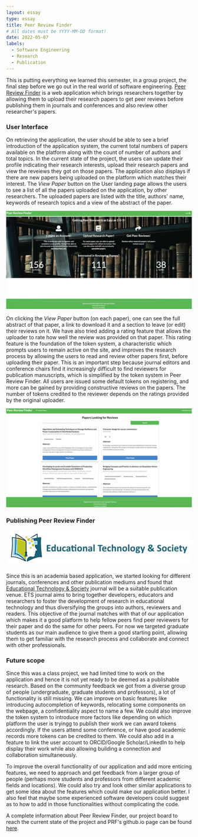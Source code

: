 ```yaml
---
layout: essay
type: essay
title: Peer Review Finder
# All dates must be YYYY-MM-DD format!
date: 2022-05-07
labels:
  - Software Engineering
  - Research
  - Publication
---
```


This is putting everything we learned this semester, in a group project, the final step before we go out in the real world of software engineering. 
[Peer Review Finder](https://peer-review-finder.xyz/#/) is a web application which brings researchers together by allowing them to upload their research
papers to get peer reviews before publishing them in journals and conferences and also review other researcher's papers. 

### User Interface 

On retrieving the application, the user should be able to see a brief introduction of the application system, the current total numbers of papers available on the platform along with the count of number of authors and total topics. In the current state of the project, the users can update their profile indicating their research interests, upload their research papers and view the reveiews they got on those papers. The application also displays if there are new papers being uploaded on the platform which matches their interest. The *View Paper* button on the User landing page allows the users to see a list of all the papers uploaded on the application, by other researchers. The uploaded papers are listed with the title, authors' name, keywords of research topics and a view of the abstract of the paper.

<img class="ui large centered rounded image" src="../images/PRF-landing.png">

On clicking the *View Paper* button (on each paper), one can see the full abstract of that paper, a link to download it and a section to leave (or edit) their reviews on it. We have also tried adding a rating feature that allows the uploader to rate how well the review was provided on that paper. This rating feature is the foundation of the token system, a characteristic which prompts users to remain active on the site, and improves the research process by allowing the users to read and review other papers first, before uploading their paper. This is an important step because journal editors and conference chairs find it increasingly difficult to find reviewers for publication manuscripts, which is simplified by the token system in Peer Review Finder. All users are issued some default tokens on registering, and more can be gained by providing constructive reviews on the papers. The number of tokens credited to the reviewer depends on the ratings provided by the original uploader.

<img class="ui large centered rounded image" src="../images/PRF-viewPage.png">

### Publishing Peer Review Finder

<img class="ui medium right floated rounded image" src="../images/ETS.jpg">

Since this is an academia based application, we started looking for different journals, conferences and other publication mediums and found that [Educational Technology & Society](https://www.j-ets.net/author_guide) journal will be a suitable publication venue. ETS journal aims to bring together developers, educators and researchers to foster the development of research in educational technology and thus diversifying the groups into authors, reviewers and readers. This objective of the journal matches with that of our application which makes it a good platform to help fellow peers find peer reviewers for their paper and do the same for other peers. For now we targeted graduate students as our main audience to give them a good starting point, allowing them to get familiar with the research process and collaborate and connect with other professionals.

### Future scope

Since this was a class project, we had limited time to work on the application and hence it is not yet ready to be deemed as a publishable research. Based on the community feedback we got from a diverse group of people (undergraduate, graduate students and professors), a lot of functionality is still missing. We can improve on basic features like introducing autocompletion of keywords, relocating some components on the webpage, a confidentiality aspect to name a few. We could also improve the token system to introduce more factors like depending on which platform the user is tryingg to publish their work we can award tokens accordingly. If the users attend some conference, or have good academic records more tokens can be credited to them. We could also add in a feature to link the user account to ORCID/Google Scholar/LinkedIn to help display their work while also allowing building a connection and collaboration simultaneously.

To improve the overall functionality of our application and add more enticing features, we need to approach and get feedback from a larger group of people (perhaps more students and professors from different academic fields and locations). We could also try and look other similar applications to get some idea about the features which could make our application better. I also feel that maybe some experienced software developers could suggest as to how to add in those functionalities without complicating the code. 

A complete information about Peer Review Finder, our project board to reach the current state of the project and PRF's github.io page can be found [here](https://peer-review-finder.github.io/).
